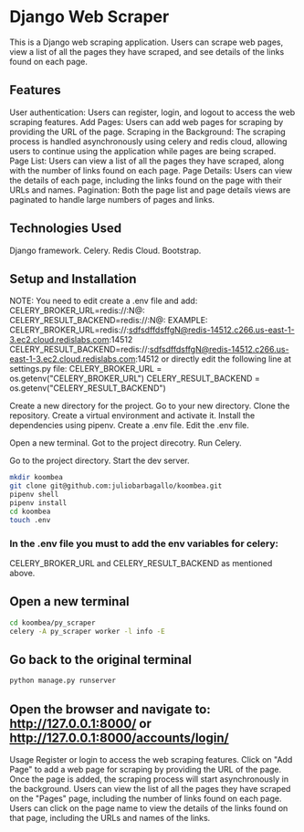 # Django Web Scraper
This is a Django web scraping application. Users can scrape web pages, view a list of all the pages they have scraped, and see details of the links found on each page.

## Features
User authentication: Users can register, login, and logout to access the web scraping features.
Add Pages: Users can add web pages for scraping by providing the URL of the page.
Scraping in the Background: The scraping process is handled asynchronously using celery and redis cloud, allowing users to continue using the application while pages are being scraped.
Page List: Users can view a list of all the pages they have scraped, along with the number of links found on each page.
Page Details: Users can view the details of each page, including the links found on the page with their URLs and names.
Pagination: Both the page list and page details views are paginated to handle large numbers of pages and links.

## Technologies Used
Django framework.
Celery.
Redis Cloud.
Bootstrap.

## Setup and Installation
NOTE: You need to edit create a .env file and add:
CELERY_BROKER_URL=redis://:<your-password-here>N@<your-redis-hiost>:<port>
CELERY_RESULT_BACKEND=redis://:<your-password-here>N@<your-redis-hiost>:<port>
EXAMPLE:
CELERY_BROKER_URL=redis://:sdfsdffdsffgN@redis-14512.c266.us-east-1-3.ec2.cloud.redislabs.com:14512
CELERY_RESULT_BACKEND=redis://:sdfsdffdsffgN@redis-14512.c266.us-east-1-3.ec2.cloud.redislabs.com:14512
or directly edit the following line at settings.py file:
CELERY_BROKER_URL = os.getenv("CELERY_BROKER_URL")
CELERY_RESULT_BACKEND = os.getenv("CELERY_RESULT_BACKEND")

Create a new directory for the project.
Go to your new directory.
Clone the repository.
Create a virtual environment and activate it.
Install the dependencies using pipenv.
Create a .env file.
Edit the .env file.
  
Open a new terminal.
Got to the project direcotry.
Run Celery.
  
Go to the project directory.
Start the dev server.

```bash
mkdir koombea
git clone git@github.com:juliobarbagallo/koombea.git
pipenv shell
pipenv install
cd koombea
touch .env
```
### In the .env file you must to add the env variables for celery:
CELERY_BROKER_URL and CELERY_RESULT_BACKEND as mentioned above.



## Open a new terminal
```bash
cd koombea/py_scraper
celery -A py_scraper worker -l info -E
```

## Go back to the original terminal
```bash
python manage.py runserver
```
  
## Open the browser and navigate to: http://127.0.0.1:8000/ or http://127.0.0.1:8000/accounts/login/
  
Usage
Register or login to access the web scraping features.
Click on "Add Page" to add a web page for scraping by providing the URL of the page.
Once the page is added, the scraping process will start asynchronously in the background.
Users can view the list of all the pages they have scraped on the "Pages" page, including the number of links found on each page.
Users can click on the page name to view the details of the links found on that page, including the URLs and names of the links.
